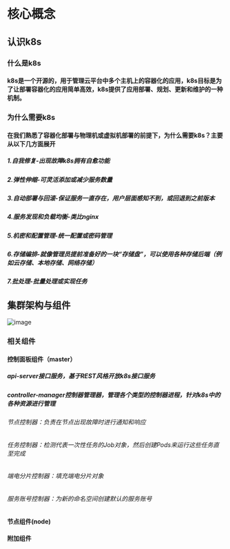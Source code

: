 # 核心概念
## 认识k8s
### 什么是k8s
#### k8s是一个开源的，用于管理云平台中多个主机上的容器化的应用，k8s目标是为了让部署容器化的应用简单高效，k8s提供了应用部署、规划、更新和维护的一种机制。
### 为什么需要k8s
#### 在我们熟悉了容器化部署与物理机或虚拟机部署的前提下，为什么需要k8s？主要从以下几方面展开
##### 1.自我修复-出现故障k8s拥有自愈功能
##### 2.弹性伸缩-可灵活添加或减少服务数量
##### 3.自动部署与回滚-保证服务一直存在，用户层面感知不到，或回退到之前版本
##### 4.服务发现和负载均衡-类比nginx
##### 5.机密和配置管理-统一配置或密码管理
##### 6.存储编排-就像管理员提前准备好的一块“存储盘”，可以使用各种存储后端（例如云存储、本地存储、网络存储）
##### 7.批处理-批量处理或实现任务

## 集群架构与组件
![image](https://github.com/user-attachments/assets/333bbf26-8681-4b06-be5f-49b22fd0d336)

### 相关组件
#### 控制面板组件（master）
##### api-server接口服务，基于REST风格开放k8s接口服务
##### controller-manager控制器管理器，管理各个类型的控制器进程，针对k8s中的各种资源进行管理
###### 节点控制器：负责在节点出现故障时进行通知和响应
###### 任务控制器：检测代表一次性任务的Job对象，然后创建Pods来运行这些任务直至完成
###### 端电分片控制器：填充端电分片对象
###### 服务账号控制器：为新的命名空间创建默认的服务账号
#### 节点组件(node)
#### 附加组件
